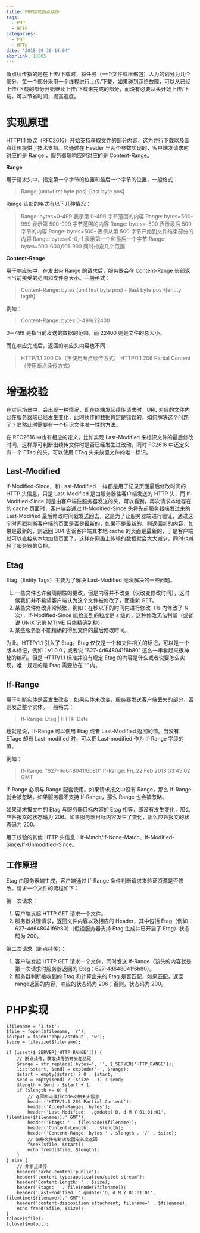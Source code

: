 ```yaml
---
title: PHP实现断点续传
tags:
  - PHP
  - HTTP
categories:
  - PHP
  - HTTp
date: '2018-09-30 14:04'
abbrlink: 13685
---
```

断点续传指的是在上传/下载时，将任务（一个文件或压缩包）人为的划分为几个部分，每一个部分采用一个线程进行上传/下载，如果碰到网络故障，可以从已经上传/下载的部分开始继续上传/下载未完成的部分，而没有必要从头开始上传/下载。可以节省时间，提高速度。

<!--more-->

# 实现原理

HTTP1.1 协议（RFC2616）开始支持获取文件的部分内容，这为并行下载以及断点续传提供了技术支持。它通过在 Header 里两个参数实现的，客户端发请求时对应的是 Range ，服务器端响应时对应的是 Content-Range。

**Range**

用于请求头中，指定第一个字节的位置和最后一个字节的位置，一般格式：

> Range:(unit=first byte pos)-[last byte pos]

Range 头部的格式有以下几种情况：

> Range: bytes=0-499 表示第 0-499 字节范围的内容 
> Range: bytes=500-999 表示第 500-999 字节范围的内容 
> Range: bytes=-500 表示最后 500 字节的内容 
> Range: bytes=500- 表示从第 500 字节开始到文件结束部分的内容 
> Range: bytes=0-0,-1 表示第一个和最后一个字节 
> Range: bytes=500-600,601-999 同时指定几个范围

**Content-Range**

用于响应头中，在发出带 Range 的请求后，服务器会在 Content-Range 头部返回当前接受的范围和文件总大小。一般格式：

> Content-Range: bytes (unit first byte pos) - [last byte pos]/[entity legth]

例如：

> Content-Range: bytes 0-499/22400

0－499 是指当前发送的数据的范围，而 22400 则是文件的总大小。

而在响应完成后，返回的响应头内容也不同：

> HTTP/1.1 200 Ok（不使用断点续传方式） 
> HTTP/1.1 206 Partial Content（使用断点续传方式）

# 增强校验

在实际场景中，会出现一种情况，即在终端发起续传请求时，URL 对应的文件内容在服务器端已经发生变化，此时续传的数据肯定是错误的。如何解决这个问题了？显然此时需要有一个标识文件唯一性的方法。

在 RFC2616 中也有相应的定义，比如实现 Last-Modified 来标识文件的最后修改时间，这样即可判断出续传文件时是否已经发生过改动。同时 FC2616 中还定义有一个 ETag 的头，可以使用 ETag 头来放置文件的唯一标识。

## Last-Modified

If-Modified-Since，和 Last-Modified 一样都是用于记录页面最后修改时间的 HTTP 头信息，只是 Last-Modified 是由服务器往客户端发送的 HTTP 头，而 If-Modified-Since 则是由客户端往服务器发送的头，可以看到，再次请求本地存在的 cache 页面时，客户端会通过 If-Modified-Since 头将先前服务器端发过来的 Last-Modified 最后修改时间戳发送回去，这是为了让服务器端进行验证，通过这个时间戳判断客户端的页面是否是最新的，如果不是最新的，则返回新的内容，如果是最新的，则返回 304 告诉客户端其本地 cache 的页面是最新的，于是客户端就可以直接从本地加载页面了，这样在网络上传输的数据就会大大减少，同时也减轻了服务器的负担。

## Etag

Etag（Entity Tags）主要为了解决 Last-Modified 无法解决的一些问题。

1. 一些文件也许会周期性的更改，但是内容并不改变（仅改变修改时间），这时候我们并不希望客户端认为这个文件被修改了，而重新 GET。
2. 某些文件修改非常频繁，例如：在秒以下的时间内进行修改（1s 内修改了 N 次），If-Modified-Since 能检查到的粒度是 s 级的，这种修改无法判断（或者说 UNIX 记录 MTIME 只能精确到秒）。
3. 某些服务器不能精确的得到文件的最后修改时间。

为此，HTTP/1.1 引入了 Etag。Etag 仅仅是一个和文件相关的标记，可以是一个版本标记，例如：v1.0.0；或者说 “627-4d648041f6b80” 这么一串看起来很神秘的编码。但是 HTTP/1.1 标准并没有规定 Etag 的内容是什么或者说要怎么实现，唯一规定的是 Etag 需要放在 “” 内。

## If-Range

用于判断实体是否发生改变，如果实体未改变，服务器发送客户端丢失的部分，否则发送整个实体。一般格式：

> If-Range: Etag | HTTP-Date

也就是说，If-Range 可以使用 Etag 或者 Last-Modified 返回的值。当没有 ETage 却有 Last-modified 时，可以把 Last-modified 作为 If-Range 字段的值。

例如：

> If-Range: “627-4d648041f6b80” 
> If-Range: Fri, 22 Feb 2013 03:45:02 GMT

If-Range 必须与 Range 配套使用。如果请求报文中没有 Range，那么 If-Range 就会被忽略。如果服务器不支持 If-Range，那么 Range 也会被忽略。

如果请求报文中的 Etag 与服务器目标内容的 Etag 相等，即没有发生变化，那么应答报文的状态码为 206。如果服务器目标内容发生了变化，那么应答报文的状态码为 200。

用于校验的其他 HTTP 头信息：If-Match/If-None-Match、If-Modified-Since/If-Unmodified-Since。

## 工作原理

Etag 由服务器端生成，客户端通过 If-Range 条件判断请求来验证资源是否修改。请求一个文件的流程如下：

第一次请求：

1. 客户端发起 HTTP GET 请求一个文件。
2. 服务器处理请求，返回文件内容以及相应的 Header，其中包括 Etag（例如：627-4d648041f6b80）（假设服务器支持 Etag 生成并已开启了 Etag）状态码为 200。

第二次请求（断点续传）：

1. 客户端发起 HTTP GET 请求一个文件，同时发送 If-Range（该头的内容就是第一次请求时服务器返回的 Etag：627-4d648041f6b80）。
2. 服务器判断接收到的 Etag 和计算出来的 Etag 是否匹配，如果匹配，返回range返回的内容，响应的状态码为 206；否则，状态码为 200。

# PHP实现

~~~
$filename = '1.txt';
$file = fopen($filename, 'r');
$output = fopen('php://stdout', 'w');
$size = filesize($filename);

if (isset($_SERVER['HTTP_RANGE'])) {
    // 断点续传，获取续传的开头和结尾
    $range = str_replace('bytes=', '', $_SERVER['HTTP_RANGE']);
    list($start, $end) = explode('-', $range);
    $start = empty($start) ? 0 : $start;
    $end = empty($end) ? ($size - 1) : $end;
    $length = $end - $start + 1;
    if ($length >= 0) {
        // 返回断点续传code及相关头信息
        header('HTTP/1.1 206 Partial Content');
        header('Accept-Ranges: bytes');
        header('Last-Modified: '.gmdate('D, d M Y 01:01:01', filemtime($filename)).' GMT');
        header('Etags: ' . fileinode($filename));
        header('Content-Length:' . $length);
        header('Content-Range: bytes ' . $length . '/' . $size);
        // 偏移文件指针读取固定长度返回
        fseek($file, $start);
        echo fread($file, $length);
    }
} else {
    // 非断点续传
    header('cache-control:public');
    header('content-type:application/octet-stream');
    header('Content-Length: ' . $size);
    header('Etags: ' . fileinode($filename));
    header('Last-Modified: '.gmdate('D, d M Y 01:01:01', filemtime($filename)).' GMT');
    header('content-disposition:attachment; filename=' . $filename);
    echo fread($file, $size);
}
fclose($file);
fclose($output);
~~~

